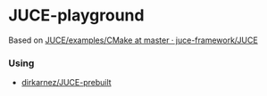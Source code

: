 JUCE-playground
===============
Based on [JUCE/examples/CMake at master · juce-framework/JUCE](https://github.com/juce-framework/JUCE/tree/master/examples/CMake)

### Using
- [dirkarnez/JUCE-prebuilt](https://github.com/dirkarnez/JUCE-prebuilt)
